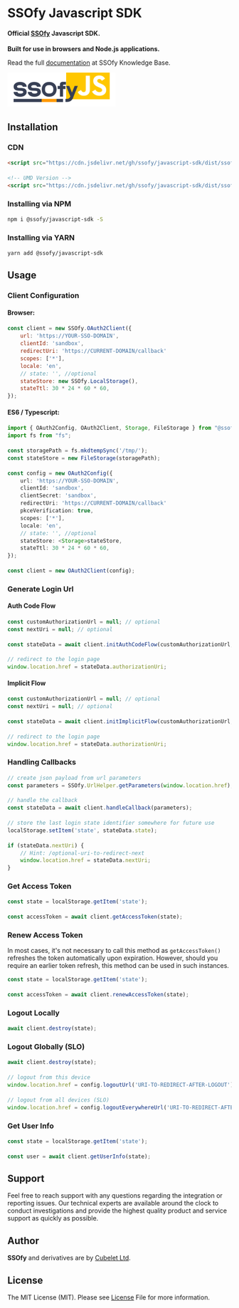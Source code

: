SSOfy Javascript SDK
=============
#### Official [SSOfy](https://www.ssofy.com) Javascript SDK.

**Built for use in browsers and Node.js applications.**

Read the full [documentation](https://www.ssofy.com/docs/SDK/Javascript/Installation/) at SSOfy Knowledge Base.

<img src="docs/img/logo.png"/>

## Installation

### CDN
```html
<script src="https://cdn.jsdelivr.net/gh/ssofy/javascript-sdk/dist/ssofy.min.js"></script>

<!-- UMD Version -->
<script src="https://cdn.jsdelivr.net/gh/ssofy/javascript-sdk/dist/ssofy.umd.min.js"></script>
```

### Installing via NPM

```bash
npm i @ssofy/javascript-sdk -S
```

### Installing via YARN

```bash
yarn add @ssofy/javascript-sdk
```

## Usage

### Client Configuration

#### Browser:
```javascript
const client = new SSOfy.OAuth2Client({
    url: 'https://YOUR-SSO-DOMAIN',
    clientId: 'sandbox',
    redirectUri: 'https://CURRENT-DOMAIN/callback'
    scopes: ['*'],
    locale: 'en',
    // state: '', //optional
    stateStore: new SSOfy.LocalStorage(),
    stateTtl: 30 * 24 * 60 * 60,
});
```

#### ES6 / Typescript:
```typescript
import { OAuth2Config, OAuth2Client, Storage, FileStorage } from "@ssofy/javascript-sdk";
import fs from "fs";

const storagePath = fs.mkdtempSync('/tmp/');
const stateStore = new FileStorage(storagePath);

const config = new OAuth2Config({
    url: 'https://YOUR-SSO-DOMAIN',
    clientId: 'sandbox',
    clientSecret: 'sandbox',
    redirectUri: 'https://CURRENT-DOMAIN/callback'
    pkceVerification: true,
    scopes: ['*'],
    locale: 'en',
    // state: '', //optional
    stateStore: <Storage>stateStore,
    stateTtl: 30 * 24 * 60 * 60,
});

const client = new OAuth2Client(config);
```

### Generate Login Url

#### Auth Code Flow
```javascript
const customAuthorizationUrl = null; // optional
const nextUri = null; // optional

const stateData = await client.initAuthCodeFlow(customAuthorizationUrl, nextUri);

// redirect to the login page
window.location.href = stateData.authorizationUri;
```

#### Implicit Flow
```javascript
const customAuthorizationUrl = null; // optional
const nextUri = null; // optional

const stateData = await client.initImplicitFlow(customAuthorizationUrl, nextUri);

// redirect to the login page
window.location.href = stateData.authorizationUri;
```

### Handling Callbacks
```javascript
// create json payload from url parameters
const parameters = SSOfy.UrlHelper.getParameters(window.location.href);

// handle the callback
const stateData = await client.handleCallback(parameters);

// store the last login state identifier somewhere for future use
localStorage.setItem('state', stateData.state);

if (stateData.nextUri) {
    // Hint: /optional-uri-to-redirect-next
    window.location.href = stateData.nextUri;
}
```

### Get Access Token
```javascript
const state = localStorage.getItem('state');

const accessToken = await client.getAccessToken(state);
```

### Renew Access Token
In most cases, it's not necessary to call this method as `getAccessToken()` refreshes the token automatically upon expiration.
However, should you require an earlier token refresh, this method can be used in such instances.

```javascript
const state = localStorage.getItem('state');

const accessToken = await client.renewAccessToken(state);
```

### Logout Locally

```javascript
await client.destroy(state);
```

### Logout Globally (SLO)

```javascript
await client.destroy(state);

// logout from this device
window.location.href = config.logoutUrl('URI-TO-REDIRECT-AFTER-LOGOUT')

// logout from all devices (SLO)
window.location.href = config.logoutEverywhereUrl('URI-TO-REDIRECT-AFTER-LOGOUT')
```

### Get User Info

```javascript
const state = localStorage.getItem('state');

const user = await client.getUserInfo(state);
```

## Support

Feel free to reach support with any questions regarding the integration or reporting issues.
Our technical experts are available around the clock to conduct investigations and provide
the highest quality product and service support as quickly as possible.

## Author

**SSOfy** and derivatives are by [Cubelet Ltd](https://cubelet.co.uk).

## License

The MIT License (MIT). Please see [License](LICENSE) File for more information.
